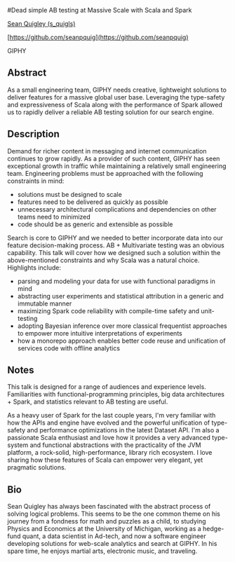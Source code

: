 #Dead simple AB testing at Massive Scale with Scala and Spark

[Sean Quigley (s_quigls)](http://twitter.com/s_quigls)

[https://github.com/seanpquig](https://github.com/seanpquig)

GIPHY

## Abstract

As a small engineering team, GIPHY needs creative, lightweight solutions to deliver features for a massive global user base. Leveraging the type-safety and expressiveness of Scala along with the performance of Spark allowed us to rapidly deliver a reliable AB testing solution for our search engine.

## Description

Demand for richer content in messaging and internet communication continues to grow rapidly. As a provider of such content, GIPHY has seen exceptional growth in traffic while maintaining a relatively small engineering team. Engineering problems must be approached with the following constraints in mind:

- solutions must be designed to scale
- features need to be delivered as quickly as possible
- unnecessary architectural complications and dependencies on other teams need to minimized
- code should be as generic and extensible as possible

Search is core to GIPHY and we needed to better incorporate data into our feature decision-making process. AB + Multivariate testing was an obvious capability. This talk will cover how we designed such a solution within the above-mentioned constraints and why Scala was a natural choice.  Highlights include:

- parsing and modeling your data for use with functional paradigms in mind
- abstracting user experiments and statistical attribution in a generic and immutable manner
- maximizing Spark code reliability with compile-time safety and unit-testing
- adopting Bayesian inference over more classical frequentist approaches to empower more intuitive interpretations of experiments
- how a monorepo approach enables better code reuse and unification of services code with offline analytics


## Notes

This talk is designed for a range of audiences and experience levels.  Familiarities with functional-programming principles, big data architectures + Spark, and statistics relevant to AB testing are useful.

As a heavy user of Spark for the last couple years, I'm very familiar with how the APIs and engine have evolved and the powerful unification of type-safety and performance optimizations in the latest Dataset API.  I'm also a passionate Scala enthusiast and love how it provides a very advanced type-system and functional abstractions with the practicality of the JVM platform, a rock-solid, high-performance, library rich ecosystem. I love sharing how these features of Scala can empower very elegant, yet pragmatic solutions.

## Bio
  
Sean Quigley has always been fascinated with the abstract process of solving logical problems. This seems to be the one common theme on his journey from a fondness for math and puzzles as a child, to studying Physics and Economics at the University of Michigan, working as a hedge-fund quant, a data scientist in Ad-tech, and now a software engineer developing solutions for web-scale analytics and search at GIPHY. In his spare time, he enjoys martial arts, electronic music, and traveling.
